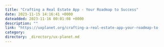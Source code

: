 ```yaml
---
title: "Crafting a Real Estate App - Your Roadmap to Success"
date: 2023-11-15 14:16:41 +0000
dateadded: 2023-11-16 00:01:08 +0000
description: ""
link: "https://uxplanet.org/crafting-a-real-estate-app-your-roadmap-to-success-296e8f7881d4?source=rss----819cc2aaeee0---4"
category:
directory: _directory/ux-planet.md
---
```

